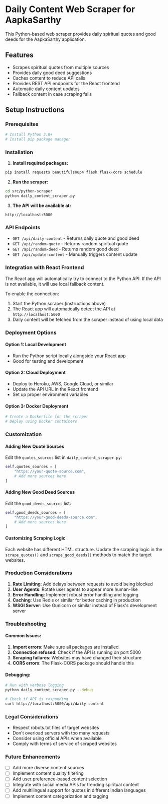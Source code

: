
# Daily Content Web Scraper for AapkaSarthy

This Python-based web scraper provides daily spiritual quotes and good deeds for the AapkaSarthy application.

## Features

- Scrapes spiritual quotes from multiple sources
- Provides daily good deed suggestions
- Caches content to reduce API calls
- Provides REST API endpoints for the React frontend
- Automatic daily content updates
- Fallback content in case scraping fails

## Setup Instructions

### Prerequisites

```bash
# Install Python 3.8+
# Install pip package manager
```

### Installation

1. **Install required packages:**
```bash
pip install requests beautifulsoup4 flask flask-cors schedule
```

2. **Run the scraper:**
```bash
cd src/python-scraper
python daily_content_scraper.py
```

3. **The API will be available at:**
```
http://localhost:5000
```

### API Endpoints

- `GET /api/daily-content` - Returns daily quote and good deed
- `GET /api/random-quote` - Returns random spiritual quote  
- `GET /api/random-deed` - Returns random good deed
- `GET /api/update-content` - Manually triggers content update

### Integration with React Frontend

The React app will automatically try to connect to the Python API. If the API is not available, it will use local fallback content.

To enable the connection:

1. Start the Python scraper (instructions above)
2. The React app will automatically detect the API at `http://localhost:5000`
3. Daily content will be fetched from the scraper instead of using local data

### Deployment Options

#### Option 1: Local Development
- Run the Python script locally alongside your React app
- Good for testing and development

#### Option 2: Cloud Deployment
- Deploy to Heroku, AWS, Google Cloud, or similar
- Update the API URL in the React frontend
- Set up proper environment variables

#### Option 3: Docker Deployment
```bash
# Create a Dockerfile for the scraper
# Deploy using Docker containers
```

### Customization

#### Adding New Quote Sources

Edit the `quotes_sources` list in `daily_content_scraper.py`:

```python
self.quotes_sources = [
    "https://your-quote-source.com",
    # Add more sources here
]
```

#### Adding New Good Deed Sources

Edit the `good_deeds_sources` list:

```python
self.good_deeds_sources = [
    "https://your-good-deeds-source.com",
    # Add more sources here
]
```

#### Customizing Scraping Logic

Each website has different HTML structure. Update the scraping logic in the `scrape_quotes()` and `scrape_good_deeds()` methods to match the target websites.

### Production Considerations

1. **Rate Limiting**: Add delays between requests to avoid being blocked
2. **User Agents**: Rotate user agents to appear more human-like
3. **Error Handling**: Implement robust error handling and logging
4. **Caching**: Use Redis or similar for better caching in production
5. **WSGI Server**: Use Gunicorn or similar instead of Flask's development server

### Troubleshooting

#### Common Issues:

1. **Import errors**: Make sure all packages are installed
2. **Connection refused**: Check if the API is running on port 5000
3. **Scraping failures**: Websites may have changed their structure
4. **CORS errors**: The Flask-CORS package should handle this

#### Debugging:

```bash
# Run with verbose logging
python daily_content_scraper.py --debug

# Check if API is responding
curl http://localhost:5000/api/daily-content
```

### Legal Considerations

- Respect robots.txt files of target websites
- Don't overload servers with too many requests
- Consider using official APIs when available
- Comply with terms of service of scraped websites

### Future Enhancements

- [ ] Add more diverse content sources
- [ ] Implement content quality filtering
- [ ] Add user preference-based content selection
- [ ] Integrate with social media APIs for trending spiritual content
- [ ] Add multilingual support for quotes in different Indian languages
- [ ] Implement content categorization and tagging
```

